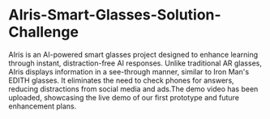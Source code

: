 # AIris-Smart-Glasses-Solution-Challenge
AIris is an AI-powered smart glasses project designed to enhance learning through instant, distraction-free AI responses. Unlike traditional AR glasses, AIris displays information in a see-through manner, similar to Iron Man's EDITH glasses. It eliminates the need to check phones for answers, reducing distractions from social media and ads.The demo video has been uploaded, showcasing the live demo of our first prototype and future enhancement plans.
